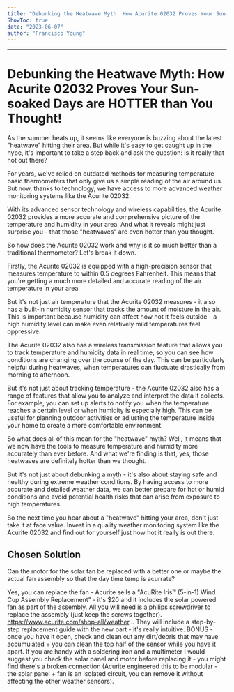```yaml
---
title: "Debunking the Heatwave Myth: How Acurite 02032 Proves Your Sun-soaked Days are HOTTER than You Thought!"
ShowToc: true 
date: "2023-06-07"
author: "Francisco Young"
---
```

*****
# Debunking the Heatwave Myth: How Acurite 02032 Proves Your Sun-soaked Days are HOTTER than You Thought!

As the summer heats up, it seems like everyone is buzzing about the latest "heatwave" hitting their area. But while it's easy to get caught up in the hype, it's important to take a step back and ask the question: is it really that hot out there?

For years, we've relied on outdated methods for measuring temperature - basic thermometers that only give us a simple reading of the air around us. But now, thanks to technology, we have access to more advanced weather monitoring systems like the Acurite 02032.

With its advanced sensor technology and wireless capabilities, the Acurite 02032 provides a more accurate and comprehensive picture of the temperature and humidity in your area. And what it reveals might just surprise you - that those "heatwaves" are even hotter than you thought.

So how does the Acurite 02032 work and why is it so much better than a traditional thermometer? Let's break it down.

Firstly, the Acurite 02032 is equipped with a high-precision sensor that measures temperature to within 0.5 degrees Fahrenheit. This means that you're getting a much more detailed and accurate reading of the air temperature in your area.

But it's not just air temperature that the Acurite 02032 measures - it also has a built-in humidity sensor that tracks the amount of moisture in the air. This is important because humidity can affect how hot it feels outside - a high humidity level can make even relatively mild temperatures feel oppressive.

The Acurite 02032 also has a wireless transmission feature that allows you to track temperature and humidity data in real time, so you can see how conditions are changing over the course of the day. This can be particularly helpful during heatwaves, when temperatures can fluctuate drastically from morning to afternoon.

But it's not just about tracking temperature - the Acurite 02032 also has a range of features that allow you to analyze and interpret the data it collects. For example, you can set up alerts to notify you when the temperature reaches a certain level or when humidity is especially high. This can be useful for planning outdoor activities or adjusting the temperature inside your home to create a more comfortable environment.

So what does all of this mean for the "heatwave" myth? Well, it means that we now have the tools to measure temperature and humidity more accurately than ever before. And what we're finding is that, yes, those heatwaves are definitely hotter than we thought.

But it's not just about debunking a myth - it's also about staying safe and healthy during extreme weather conditions. By having access to more accurate and detailed weather data, we can better prepare for hot or humid conditions and avoid potential health risks that can arise from exposure to high temperatures.

So the next time you hear about a "heatwave" hitting your area, don't just take it at face value. Invest in a quality weather monitoring system like the Acurite 02032 and find out for yourself just how hot it really is out there.


## Chosen Solution
 Can the motor for the solar fan be replaced with a better one or maybe the actual fan assembly so that the day time temp is acurrate?

 Yes, you can replace the fan - Acurite sells a "AcuRite Iris™ (5-in-1) Wind Cup Assembly Replacement" - it's $20 and it includes the solar powered fan as part of the assembly. All you will need is a philips screwdriver to replace the assembly (just keep the screws together).
https://www.acurite.com/shop-all/weather...
They will include a step-by-step replacement guide with the new part - it's really intuitive.
BONUS - once you have it open, check and clean out any dirt/debris that may have accumulated + you can clean the top half of the sensor while you have it apart.
If you are handy with a soldering iron and a multimeter I would suggest you check the solar panel and motor before replacing it - you might find there's a broken connection (Acurite engineered this to be modular - the solar panel + fan is an isolated circuit, you can remove it without affecting the other weather sensors).




